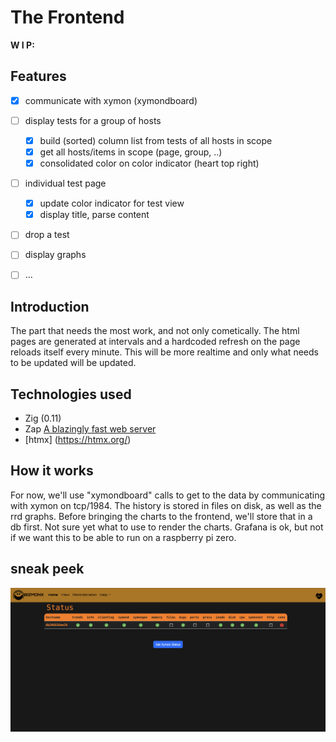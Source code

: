 # The Frontend

**W I P: <started>**

## Features
- [x] communicate with xymon (xymondboard)
- [ ] display tests for a group of hosts
  - [x] build (sorted) column list from tests of all hosts in scope
  - [x] get all hosts/items in scope (page, group, ..)
  - [x] consolidated color on color indicator (heart top right)
- [ ] individual test page
  - [x] update color indicator for test view
  - [x] display title, parse content

- [ ] drop a test
- [ ] display graphs
- [ ] ...



## Introduction
The part that needs the most work, and not only cometically. The html pages are generated at intervals and a hardcoded refresh on the page reloads itself every minute.  This will be more realtime and only what needs to be updated will be updated.

## Technologies used

- Zig (0.11)
- Zap [A blazingly fast web server](https://github.com/zigzap/zap)
- [htmx] (https://htmx.org/)

## How it works

For now, we'll use "xymondboard" calls to get to the data by communicating with xymon on tcp/1984.
The history is stored in files on disk, as well as the rrd graphs.  Before bringing the charts to the frontend,
we'll store that in a db first.  Not sure yet what to use to render the charts.  Grafana is ok, but not if
we want this to be able to run on a raspberry pi zero.

## sneak peek
![first look](https://github.com/bizmonx/zymon/blob/main/img/firstlook.png)
